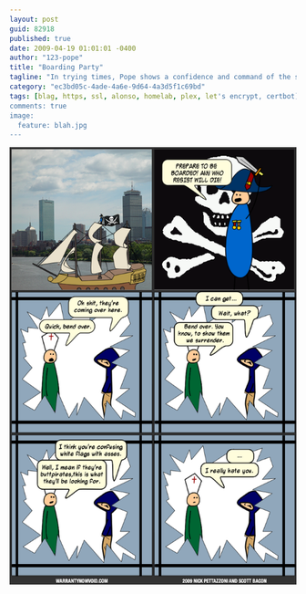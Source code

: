 ```yaml
---
layout: post
guid: 82918
published: true
date: 2009-04-19 01:01:01 -0400
author: "123-pope"
title: "Boarding Party"
tagline: "In trying times, Pope shows a confidence and command of the situation by offering suggestions to save everyones\' asses."
category: "ec3bd05c-4ade-4a6e-9d64-4a3d5f1c69bd"
tags: [blag, https, ssl, alonso, homelab, plex, let's encrypt, certbot]
comments: true
image:
  feature: blah.jpg
---
```


![](/assets/img/lol/boarding_party.png "Right, yeah a white flag that's what I was saying. Wait where are you putting th-OH GODDAMMIT POPE.")